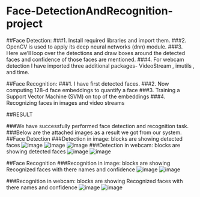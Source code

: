 # Face-DetectionAndRecognition-project

##Face Detection:
###1. Install required libraries and import them.
###2. OpenCV is used  to apply its deep neural networks (dnn) module.
###3. Here we’ll loop over the detections and draw boxes around the detected faces and confidence of those faces are mentioned.
###4. For webcam detection I have imported three additional packages- VideoStream , imutils , and time.


##Face Recognition:
###1. I have first detected faces.
###2. Now computing 128-d face embeddings to quantify a face
###3. Training a Support Vector Machine (SVM) on top of the embeddings
###4. Recognizing faces in images and video streams


##RESULT

###We have successfully performed face detection and recognition task.
###Below are the attached images as a result we got from our system.
##Face Detection
###Detection in image: blocks are showing detected faces
![image](https://user-images.githubusercontent.com/84977514/211155804-2c73d669-e41e-495e-927e-23fd71601e3a.png)
![image](https://user-images.githubusercontent.com/84977514/211155845-2da0a3e3-e7c2-4873-9f94-f4bf73548c06.png)
![image](https://user-images.githubusercontent.com/84977514/211155854-90249e4b-3723-4fdf-a6db-610d9b8b0109.png)
###Detection in webcam: blocks are showing detected faces
![image](https://user-images.githubusercontent.com/84977514/211155924-0c2d6073-606b-40fb-ad54-cc3d3667736b.png)
![image](https://user-images.githubusercontent.com/84977514/211155932-1e95af24-42b0-4278-9dd6-b65cd70343c9.png)

##Face Recognition
###Recognition in image: blocks are showing Recognized faces with there names and confidence
![image](https://user-images.githubusercontent.com/84977514/211155966-6ca370d1-3079-4f2e-8a6d-ffe10c1ed073.png)
![image](https://user-images.githubusercontent.com/84977514/211155972-2c2ce638-c2f0-4718-81cd-e95cc63cf908.png)

###Recognition in webcam: blocks are showing Recognized faces with there names and confidence
![image](https://user-images.githubusercontent.com/84977514/211155988-0a3cef21-b2f2-4640-8987-15c2d5efd6af.png)
![image](https://user-images.githubusercontent.com/84977514/211155996-3177fb04-df5d-4ad6-96ce-6dc39039d595.png)


